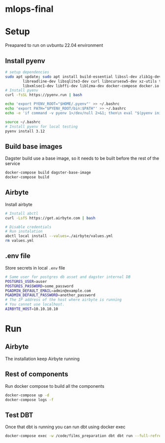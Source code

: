 # mlops-final

# Setup 

Preapared to run on uvbuntu 22.04 environment

## Install pyenv

```bash
# setup dependencies
sudo apt update; sudo apt install build-essential libssl-dev zlib1g-dev libbz2-dev \
        libreadline-dev libsqlite3-dev curl libncursesw5-dev xz-utils tk-dev libxml2-dev \
        libxmlsec1-dev libffi-dev liblzma-dev docker-compose docker.io
# Install pyenv
curl -fsSL https://pyenv.run | bash

echo 'export PYENV_ROOT="$HOME/.pyenv"' >> ~/.bashrc
echo 'export PATH="$PYENV_ROOT/bin:$PATH"' >> ~/.bashrc
echo -e 'if command -v pyenv 1>/dev/null 2>&1; then\n eval "$(pyenv init -)"\nfi' >> ~/.bashrc

source ~/.bashrc
# Install pyenv for local testing
pyenv install 3.12
```

## Build base images
Dagster build use a base image, so it needs to be built before the rest of the service

```bash
docker-compose build dagster-base-image
docker-compose build 
```

## Airbyte

Install airbyte

```bash
# Install abctl
curl -LsfS https://get.airbyte.com | bash

# Disable credentials 
# Run instalation
abctl local install --values=./airbyte/values.yml
rm values.yml
```

## .env file

Store secrets in local `.env` file

```bash
# Same user for postgres db asset and dagster internal DB
POSTGRES_USER=auser
POSTGRES_PASSWORD=some_password
PGADMIN_DEFAULT_EMAIL=admin@example.com
PGADMIN_DEFAULT_PASSWORD=another_password
# The IP address of the host where airbyte is running
# You cannot use localhost.
AIRBYTE_HOST=10.10.10.10
```

# Run 

## Airbyte 

The installation keep Airbyte running

## Rest of components

Run docker compose to build all the components

```bash
docker-compose up -d
docker-compose logs -f 
```

## Test DBT
Once that dbt is running you can run dbt using docker exec

```bash
docker-compose exec -w /code/films_preparation dbt dbt run --full-refresh  
```